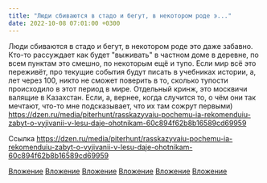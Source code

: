 ```yaml
---
title: "Люди сбиваются в стадо и бегут, в некотором роде э..."
date: 2022-10-08 07:01:00 +0300
---
```


Люди сбиваются в стадо и бегут, в некотором роде это даже забавно.
Кто-то рассуждает как будет "выживать" в частном доме в деревне, по всем пунктам это смешно, по некоторым ещё и тупо.
Если мир всё это переживёт, про текущие события будут писать в учебниках истории, а, лет через 100, никто не сможет поверить в то, сколько тупости происходило в этот период в мире.
Отдельный кринж, это москвичи валящие в Казахстан. Если, а, вернее, когда случится то, о чём они так мечтают, что-то мне подсказывает, что их там сожрут первыми)
https://dzen.ru/media/piterhunt/rasskazyvaiu-pochemu-ia-rekomenduiu-zabyt-o-vyjivanii-v-lesu-daje-ohotnikam-60c894f62b8b16589cd69959


Ссылка
https://dzen.ru/media/piterhunt/rasskazyvaiu-pochemu-ia-rekomenduiu-zabyt-o-vyjivanii-v-lesu-daje-ohotnikam-60c894f62b8b16589cd69959

[Вложение](https://vk.com/video41076938_456239563)
[Вложение](/assets/vk_photos/2/2VhkpRKo4T0.jpg)
[Вложение](/assets/vk_photos/1/f0T0ZlfyJRE.jpg)
[Вложение](/assets/vk_photos/1/cHY4eI-TWuI.jpg)
[Вложение](/assets/vk_photos/1/k9zmXIkDTR0.jpg)
[Вложение](https://dzen.ru/media/piterhunt/rasskazyvaiu-pochemu-ia-rekomenduiu-zabyt-o-vyjivanii-v-lesu-daje-ohotnikam-60c894f62b8b16589cd69959)
